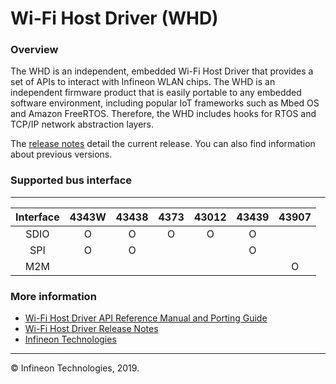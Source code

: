 # Wi-Fi Host Driver (WHD)

### Overview
The WHD is an independent, embedded Wi-Fi Host Driver that provides a set of APIs to interact with Infineon WLAN chips. The WHD is an independent firmware product that is easily portable to any embedded software environment, including popular IoT frameworks such as Mbed OS and Amazon FreeRTOS. Therefore, the WHD includes hooks for RTOS and TCP/IP network abstraction layers.

The [release notes](./RELEASE.md) detail the current release. You can also find information about previous versions.

### Supported bus interface
---------------------------------------------------
|  Interface  |4343W|43438|4373 |43012|43439|43907|
|:-----------:|:---:|:---:|:---:|:---:|:---:|:---:|
|  SDIO       |  O  |  O  |  O  |  O  |  O  |     |
|  SPI        |  O  |  O  |     |     |  O  |     |
|  M2M        |     |     |     |     |     |  O  |

### More information
* [Wi-Fi Host Driver API Reference Manual and Porting Guide](https://cypresssemiconductorco.github.io/wifi-host-driver/html/index.html)
* [Wi-Fi Host Driver Release Notes](./RELEASE.md)
* [Infineon Technologies](http://www.infineon.com)

---
© Infineon Technologies, 2019.
